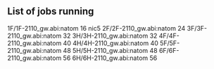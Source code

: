 ## List of jobs running


1F/1F-2110_gw.abi:natom 16  nic5
2F/2F-2110_gw.abi:natom 24
3F/3F-2110_gw.abi:natom 32
3H/3H-2110_gw.abi:natom 32
4F/4F-2110_gw.abi:natom 40
4H/4H-2110_gw.abi:natom 40
5F/5F-2110_gw.abi:natom 48
5H/5H-2110_gw.abi:natom 48
6F/6F-2110_gw.abi:natom 56
6H/6H-2110_gw.abi:natom 56
